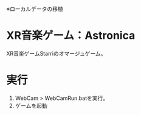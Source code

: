 ※ローカルデータの移植
# XR音楽ゲーム：Astronica
XR音楽ゲームStarriのオマージュゲーム。

# 実行
1. WebCam > WebCamRun.batを実行。
2. ゲームを起動
